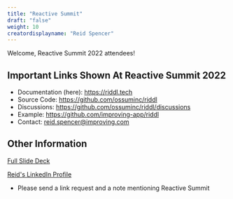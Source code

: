 ```yaml
---
title: "Reactive Summit"
draft: "false"
weight: 10
creatordisplayname: "Reid Spencer"
---
```


Welcome, Reactive Summit 2022 attendees!

## Important Links Shown At Reactive Summit 2022

* Documentation (here): https://riddl.tech
* Source Code: https://github.com/ossuminc/riddl
* Discussions: https://github.com/ossuminc/riddl/discussions
* Example: https://github.com/improving-app/riddl
* Contact: reid.spencer@improving.com

## Other Information

[Full Slide Deck](/decks/ReactiveSummit2022.pptx)

[Reid's LinkedIn Profile](https://www.linkedin.com/in/reidspencer/)
* Please send a link request and a note mentioning Reactive Summit


